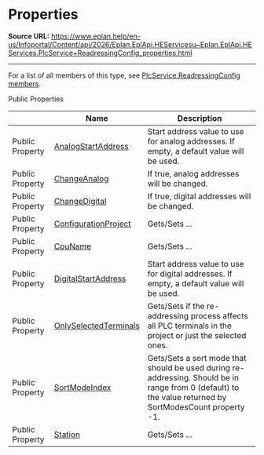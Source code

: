 # Properties

**Source URL:** https://www.eplan.help/en-us/Infoportal/Content/api/2026/Eplan.EplApi.HEServicesu~Eplan.EplApi.HEServices.PlcService+ReadressingConfig_properties.html

---

For a list of all members of this type, see [PlcService.ReadressingConfig members](Eplan.EplApi.HEServicesu~Eplan.EplApi.HEServices.PlcService+ReadressingConfig_members.html).

Public Properties

|  | Name | Description |
| --- | --- | --- |
| Public Property | [AnalogStartAddress](Eplan.EplApi.HEServicesu~Eplan.EplApi.HEServices.PlcService+ReadressingConfig~AnalogStartAddress.html) | Start address value to use for analog addresses. If empty, a default value will be used. |
| Public Property | [ChangeAnalog](Eplan.EplApi.HEServicesu~Eplan.EplApi.HEServices.PlcService+ReadressingConfig~ChangeAnalog.html) | If true, analog addresses will be changed. |
| Public Property | [ChangeDigital](Eplan.EplApi.HEServicesu~Eplan.EplApi.HEServices.PlcService+ReadressingConfig~ChangeDigital.html) | If true, digital addresses will be changed. |
| Public Property | [ConfigurationProject](Eplan.EplApi.HEServicesu~Eplan.EplApi.HEServices.PlcService+ReadressingConfig~ConfigurationProject.html) | Gets/Sets ... |
| Public Property | [CpuName](Eplan.EplApi.HEServicesu~Eplan.EplApi.HEServices.PlcService+ReadressingConfig~CpuName.html) | Gets/Sets ... |
| Public Property | [DigitalStartAddress](Eplan.EplApi.HEServicesu~Eplan.EplApi.HEServices.PlcService+ReadressingConfig~DigitalStartAddress.html) | Start address value to use for digital addresses. If empty, a default value will be used. |
| Public Property | [OnlySelectedTerminals](Eplan.EplApi.HEServicesu~Eplan.EplApi.HEServices.PlcService+ReadressingConfig~OnlySelectedTerminals.html) | Gets/Sets if the re-addressing process affects all PLC terminals in the project or just the selected ones. |
| Public Property | [SortModeIndex](Eplan.EplApi.HEServicesu~Eplan.EplApi.HEServices.PlcService+ReadressingConfig~SortModeIndex.html) | Gets/Sets a sort mode that should be used during re-addressing. Should be in range from 0 (default) to the value returned by SortModesCount property -1. |
| Public Property | [Station](Eplan.EplApi.HEServicesu~Eplan.EplApi.HEServices.PlcService+ReadressingConfig~Station.html) | Gets/Sets ... |


